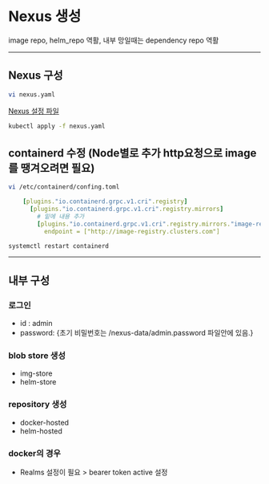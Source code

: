 # Nexus 생성 
image repo, helm_repo 역활, 내부 망일때는 dependency repo 역활

---

## Nexus 구성

```bash
vi nexus.yaml
```
[Nexus 설정 파일](yaml/nexus.yaml)

```bash
kubectl apply -f nexus.yaml
```

## containerd 수정 (Node별로 추가 http요청으로 image를 땡겨오려면 필요)

```bash
vi /etc/containerd/confing.toml
```

```yaml
    [plugins."io.containerd.grpc.v1.cri".registry]
      [plugins."io.containerd.grpc.v1.cri".registry.mirrors]
        # 밑에 내용 추가
        [plugins."io.containerd.grpc.v1.cri".registry.mirrors."image-registry.clusters.com"]
          endpoint = ["http://image-registry.clusters.com"]
```

```bash
systemctl restart containerd
```

---

## 내부 구성

### 로그인
- id : admin 
- password: {초기 비밀번호는 /nexus-data/admin.password 파일안에 있음.}

### blob store 생성
- img-store
- helm-store 

### repository 생성
- docker-hosted
- helm-hosted

### docker의 경우
- Realms 설정이 필요 > bearer token active 설정
